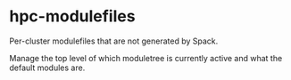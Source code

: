 # hpc-modulefiles

Per-cluster modulefiles that are not generated by Spack.

Manage the top level of which moduletree is currently active and what the default modules are.

